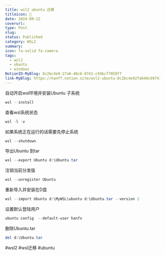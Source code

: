 ```yaml
---
title: wsl2 ubuntu 迁移
titleicon: 📎
date: 2024-09-22
coverurl: 
type: Post
slug: 
status: Published
category: WSL2
summary: 
icon: fa-solid fa-camera
tags:
  - wsl2
  - ubuntu
  - windows
NotionID-MyBlog: 8c2bc4e9-27a6-48c6-9741-c59bcf7059f7
link-MyBlog: https://hanff.notion.site/wsl2-ubuntu-8c2bc4e927a648c69741c59bcf7059f7
---
```


自动开启wsl环境并安装Ubuntu 子系统
```powershell
wsl --install
```
查看wsl系统状态
```powershell
wsl -l -v
```
如果系统正在运行的话需要先停止系统
```powershell
wsl --shutdown
```
导出Ubuntu 到tar
```powershell
wsl --export Ubuntu d:\Ubuntu.tar
```
注销当前分发版
```powershell
wsl --unregister Ubuntu
```
重新导入并安装在D盘
```powershell
wsl --import Ubuntu d:\MyWSL\ubuntu d:\Ubuntu.tar --version 2
```
设置默认登陆用户
```powershell
ubuntu config  --default-user hanfx
```
删除Ubuntu.tar
```powershell
del d:\Ubuntu.tar
```

#wsl2 #wsl迁移 #ubuntu